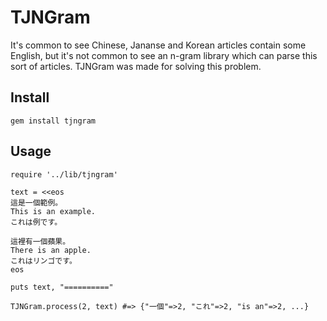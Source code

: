# TJNGram

It's common to see Chinese, Jananse and Korean articles contain some English, but it's not common to see an n-gram library which can parse this sort of articles. TJNGram was made for solving this problem.

## Install

    gem install tjngram

## Usage

    require '../lib/tjngram'

    text = <<eos
    這是一個範例。
    This is an example.
    これは例です。

    這裡有一個蘋果。
    There is an apple.
    これはリンゴです。
    eos

    puts text, "=========="

    TJNGram.process(2, text) #=> {"一個"=>2, "これ"=>2, "is an"=>2, ...}